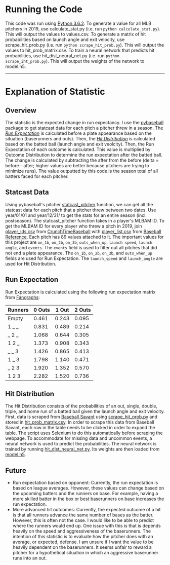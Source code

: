 # Running the Code
This code was run using [Python 3.6.2](https://www.python.org/downloads/release/python-362/). To generate a value for all MLB pitchers in 2019, use calculate_stat.py (i.e. run `python calculate_stat.py`). This will output the values to values.csv. To generate a matrix of hit probabilities based on launch angle and exit velocity, use scrape_hit_prob.py (i.e. run `python scrape_hit_prob.py`). This will output the values to hit_prob_matrix.csv. To train a neural network that predicts hit probabilities, use hit_dist_neural_net.py (i.e. run `python scrape_iht_prob.py`). This will output the weights of the network to model.h5.
___
# Explanation of Statistic
## Overview
The statistic is the expected change in run expectancy. I use the [pybaseball](https://github.com/jldbc/pybaseball/tree/master/pybaseball) package to get statcast data for each pitch a pitcher threw in a season. The [*Run Expectation*](https://github.com/mccapobianco/pitcher-stat/blob/master/README.md#run-expectation) is calculated before a plate appearance based on the situation (baserunners and outs). Then, the [*Hit Distribution*](https://github.com/mccapobianco/pitcher-stat/blob/master/README.md#hit-distribution) is calculated based on the batted ball (launch angle and exit veolcity). Then, the Run Expectation of each outcome is calculated. This value is multiplied by Outcome Distribution to determine the run expectation after the batted ball. The change is calculated by subtracting the after from the before (delta = before - after; higher values are better because pitchers are trying to minimize runs). The value outputted by this code is the season total of all batters faced for each pitcher.
## Statcast Data
Using pybaseball's pitcher [statcast_pitcher](https://github.com/jldbc/pybaseball/blob/master/pybaseball/statcast_pitcher.py) function, we can get all the statcast data for each pitch that a pitcher threw between two dates. Use year/01/01 and year/12/31/ to get the stats for an entire season (incl. postseason). The statcast_pitcher function takes in a player's MLBAM ID. To get the MLBAM ID for every player who threw a pitch in 2019, join [player_ids.csv](https://github.com/jldbc/pybaseball/blob/master/pybaseball/player_ids.csv) from [CrunchTimeBaseball](http://crunchtimebaseball.com/baseball_map.html) with [player_list.csv](https://github.com/jldbc/pybaseball/blob/master/pybaseball/player_list.csv) from [Baseball Reference](https://www.baseball-reference.com/leagues/MLB/2019-standard-pitching.shtml). Each pitch has 89 values attached to it. The important values for this project are `on_1b`, `on_2b`, `on_3b`, `outs_when_up`, `launch speed`, `launch angle`, and `events`. The `events` field is used to filter out all pitches that did not end a plate appearance. The `on_1b`, `on_2b`, `on_3b`, and `outs_when_up` fields are used for Run Expectation. The `launch_speed` and `launch_angle` are used for Hit Distribution.
## Run Expectation
Run Expectation is calculated using the following run expectation matrix from [Fangraphs](https://library.fangraphs.com/misc/re24/):

| Runners | 0 Outs | 1 Out | 2 Outs |
|---------|--------|-------|--------|
|  Empty  |  0.461 | 0.243 | 0.095  |
|  1 _ _  |  0.831 | 0.489 | 0.214  |
|  _ 2 _  |  1.068 | 0.644 | 0.305  |
|  1 2 _  |  1.373 | 0.908 | 0.343  |
|  _ _ 3  |  1.426 | 0.865 | 0.413  |
|  1 _ 3  |  1.798 | 1.140 | 0.471  |
|  _ 2 3  |  1.920 | 1.352 | 0.570  |
|  1 2 3  |  2.282 | 1.520 | 0.736  |

## Hit Distribution
The Hit Distribution consists of the probabilities of an out, single, double, triple, and home run of a batted ball given the launch angle and exit velocity. First, data is scraped from [Baseball Savant](https://baseballsavant.mlb.com/statcast_hit_probability) using [scrape_hit_prob.py](https://github.com/mccapobianco/pitcher-stat/blob/master/scrape_hit_prob.py) and stored in [hit_prob_matrix.csv](https://github.com/mccapobianco/pitcher-stat/blob/master/hit_prob_matrix.csv). In order to scrape this data from Baseball Savant, each row in the table needs to be clicked in order to expand the table. The script uses Selenium to do this automatically before scraping the webpage. To accommodate for missing data and uncommon events, a neural network is used to predict the probabilities. The neural network is trained by running [hit_dist_neural_net.py](https://github.com/mccapobianco/pitcher-stat/blob/master/hit_dist_neural_net.py). Its weights are then loaded from [model.h5](https://github.com/mccapobianco/pitcher-stat/blob/master/model.h5).
## Future
* Run expectation based on opponent: Currently, the run expectation is based on league averages. However, these values can change based on the upcoming batters and the runners on base. For example, having a more skilled batter in the box or best baserunners on base increases the run expectation. 
* More advanced hit outcomes: Currently, the expected outcome of a hit is that all runners advance the same number of bases as the batter. However, this is often not the case. I would like to be able to predict where the runners would end up. One issue with this is that is depends heavily on the speed and aggressiveness of the baserunners. The intention of this statistic is to evaluate how the pitcher does with an average, or expected, defense. I am unsure if I want the value to be heavily dependent on the baserunners. It seems unfair to reward a pitcher for a hypothetical situation in which an aggressive baserunner runs into an out.